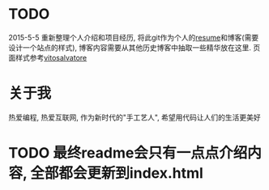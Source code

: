 # TODO
2015-5-5 重新整理个人介绍和项目经历, 将此git作为个人的[resume](http://ufologist.github.io/resume/)和博客(需要设计一个站点的样式), 博客内容需要从其他历史博客中抽取一些精华放在这里.
页面样式参考[vitosalvatore](http://www.vitosalvatore.com/)

# 关于我
热爱编程, 热爱互联网, 作为新时代的"手工艺人", 希望用代码让人们的生活更美好

# TODO 最终readme会只有一点点介绍内容,  全部都会更新到index.html
